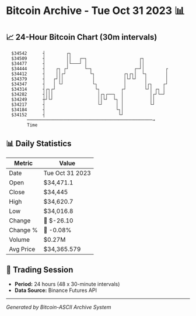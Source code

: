 # Bitcoin Archive - Tue Oct 31 2023 📊

## 📈 24-Hour Bitcoin Chart (30m intervals)

```
  $34542      ┤        ┌┐                                      
  $34509      ┤        ││   ┌─┐                    ┌┐          
  $34477      ┤        │└───┘ │                    ││          
  $34444      ┤    ┌┐ ┌┘      └─┐                ┌─┘│        ┌ 
  $34412      ┤    ││┌┘         └┐           ┌┐┌┐│  └┐       │ 
  $34379      ┤   ┌┘││           │           │└┘└┘   │       │ 
  $34347      ┤   │ └┘           └┐          │       │┌┐    ┌┘ 
  $34314      ┤┌┐┌┘               └┐        ┌┘       └┘│ ┌┐ │  
  $34282      ┤│││                 │┌┐┌──┐  │          │┌┘└─┘  
  $34249      ┼┘└┘                 ││└┘  └┐ │          ││      
  $34217      ┤                    └┘     │ │          └┘      
  $34184      ┤                           └┐│                  
  $34152      ┤                            └┘                  
        ────────────────────────────────────────────────→
        Time
```

## 📊 Daily Statistics

| Metric | Value |
|--------|-------|
| Date | Tue Oct 31 2023 |
| Open | $34,471.1 |
| Close | $34,445 |
| High | $34,620.7 |
| Low | $34,016.8 |
| Change | 🔴 $-26.10 |
| Change % | 🔴 -0.08% |
| Volume | $0.27M |
| Avg Price | $34,365.579 |

## 📅 Trading Session

- **Period:** 24 hours (48 x 30-minute intervals)
- **Data Source:** Binance Futures API

---
*Generated by Bitcoin-ASCII Archive System*
